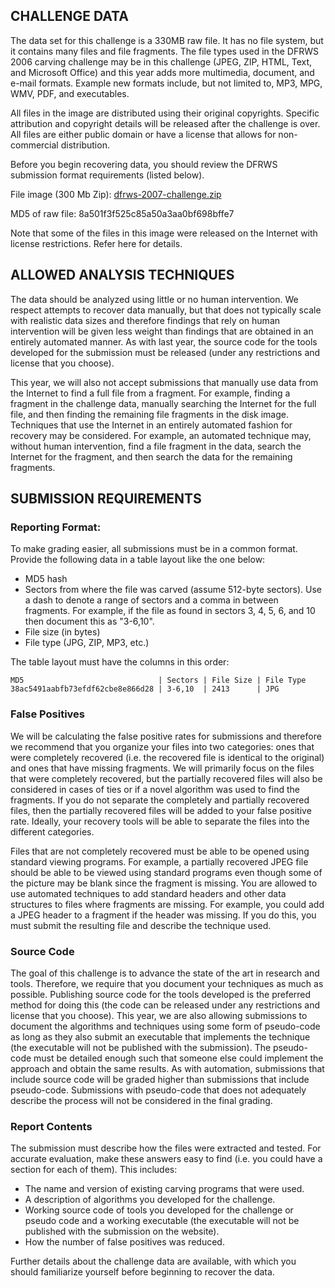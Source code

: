 ## CHALLENGE DATA

The data set for this challenge is a 330MB raw file. It has no file system, but it contains many files and file fragments. The file types used in the DFRWS 2006 carving challenge may be in this challenge (JPEG, ZIP, HTML, Text, and Microsoft Office) and this year adds more multimedia, document, and e-mail formats. Example new formats include, but not limited to, MP3, MPG, WMV, PDF, and executables.

All files in the image are distributed using their original copyrights. Specific attribution and copyright details will be released after the challenge is over. All files are either public domain or have a license that allows for non-commercial distribution.

Before you begin recovering data, you should review the DFRWS submission format requirements (listed below).

File image (300 Mb Zip): [dfrws-2007-challenge.zip](https://drive.google.com/file/d/1aEA243cVrsH0h3J9yraBRXlp7Fs6GcwZ/view?usp=sharing)

MD5 of raw file: 8a501f3f525c85a50a3aa0bf698bffe7

Note that some of the files in this image were released on the Internet with license restrictions. Refer here for details.

## ALLOWED ANALYSIS TECHNIQUES
The data should be analyzed using little or no human intervention. We respect attempts to recover data manually, but that does not typically scale with realistic data sizes and therefore findings that rely on human intervention will be given less weight than findings that are obtained in an entirely automated manner. As with last year, the source code for the tools developed for the submission must be released (under any restrictions and license that you choose).

This year, we will also not accept submissions that manually use data from the Internet to find a full file from a fragment. For example, finding a fragment in the challenge data, manually searching the Internet for the full file, and then finding the remaining file fragments in the disk image. Techniques that use the Internet in an entirely automated fashion for recovery may be considered. For example, an automated technique may, without human intervention, find a file fragment in the data, search the Internet for the fragment, and then search the data for the remaining fragments.

## SUBMISSION REQUIREMENTS

### Reporting Format:

To make grading easier, all submissions must be in a common format. Provide the following data in a table layout like the one below:
- MD5 hash
- Sectors from where the file was carved (assume 512-byte sectors). Use a dash to denote a range of sectors and a comma in between fragments. For example, if the file as found in sectors 3, 4, 5, 6, and 10 then document this as "3-6,10".
- File size (in bytes)
- File type (JPG, ZIP, MP3, etc.)

The table layout must have the columns in this order:
```
MD5                              | Sectors | File Size | File Type
38ac5491aabfb73efdf62cbe8e866d28 | 3-6,10  | 2413      | JPG
```

### False Positives
We will be calculating the false positive rates for submissions and therefore we recommend that you organize your files into two categories: ones that were completely recovered (i.e. the recovered file is identical to the original) and ones that have missing fragments. We will primarily focus on the files that were completely recovered, but the partially recovered files will also be considered in cases of ties or if a novel algorithm was used to find the fragments. If you do not separate the completely and partially recovered files, then the partially recovered files will be added to your false positive rate. Ideally, your recovery tools will be able to separate the files into the different categories.

Files that are not completely recovered must be able to be opened using standard viewing programs. For example, a partially recovered JPEG file should be able to be viewed using standard programs even though some of the picture may be blank since the fragment is missing. You are allowed to use automated techniques to add standard headers and other data structures to files where fragments are missing. For example, you could add a JPEG header to a fragment if the header was missing. If you do this, you must submit the resulting file and describe the technique used.

### Source Code
The goal of this challenge is to advance the state of the art in research and tools. Therefore, we require that you document your techniques as much as possible. Publishing source code for the tools developed is the preferred method for doing this (the code can be released under any restrictions and license that you choose). This year, we are also allowing submissions to document the algorithms and techniques using some form of pseudo-code as long as they also submit an executable that implements the technique (the executable will not be published with the submission). The pseudo-code must be detailed enough such that someone else could implement the approach and obtain the same results. As with automation, submissions that include source code will be graded higher than submissions that include pseudo-code. Submissions with pseudo-code that does not adequately describe the process will not be considered in the final grading.

### Report Contents

The submission must describe how the files were extracted and tested. For accurate evaluation, make these answers easy to find (i.e. you could have a section for each of them). This includes:
- The name and version of existing carving programs that were used.
- A description of algorithms you developed for the challenge.
- Working source code of tools you developed for the challenge or pseudo code and a working executable (the executable will not be published with the submission on the website).
- How the number of false positives was reduced.

Further details about the challenge data are available, with which you should familiarize yourself before beginning to recover the data.

